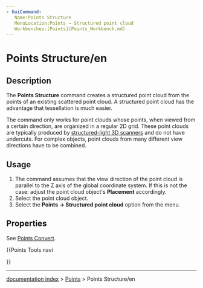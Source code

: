 ```yaml
---
- GuiCommand:
   Name:Points Structure
   MenuLocation:Points → Structured point cloud
   Workbenches:[Points](Points_Workbench.md)
---
```


# Points Structure/en

## Description

The **Points Structure** command creates a structured point cloud from the points of an existing scattered point cloud. A structured point cloud has the advantage that tessellation is much easier.

The command only works for point clouds whose points, when viewed from a certain direction, are organized in a regular 2D grid. These point clouds are typically produced by [structured-light 3D scanners](https://en.wikipedia.org/wiki/Structured-light_3D_scanner) and do not have undercuts. For complex objects, point clouds from many different view directions have to be combined.

## Usage

1.  The command assumes that the view direction of the point cloud is parallel to the Z axis of the global coordinate system. If this is not the case: adjust the point cloud object\'s **Placement** accordingly.
2.  Select the point cloud object.
3.  Select the **Points → Structured point cloud** option from the menu.

## Properties

See [Points Convert](Points_Convert.md).





{{Points Tools navi

}}

---
[documentation index](../README.md) > [Points](Points_Workbench.md) > Points Structure/en
